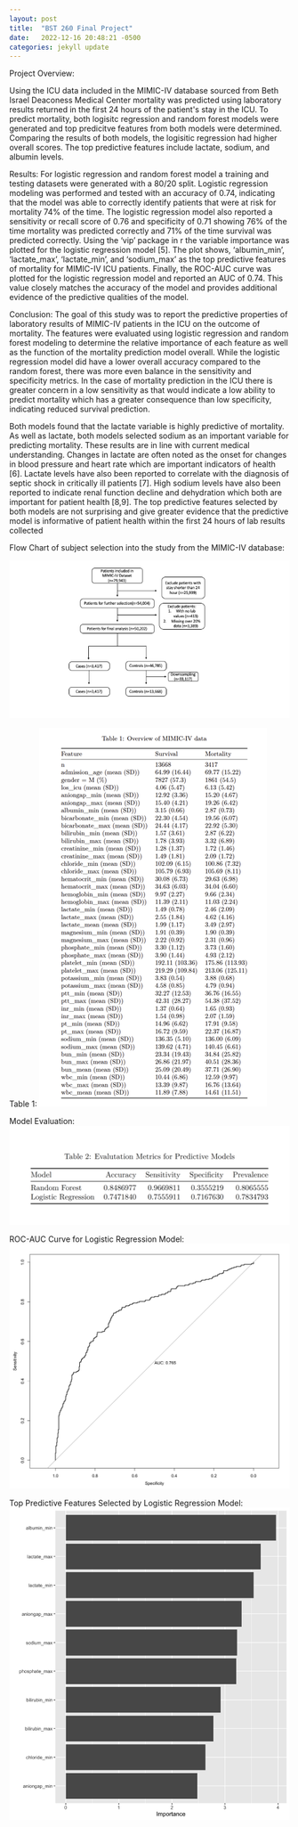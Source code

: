 ```yaml
---
layout: post
title:  "BST 260 Final Project"
date:   2022-12-16 20:48:21 -0500
categories: jekyll update
---
```


Project Overview: 

Using the ICU data included in the MIMIC-IV database sourced from Beth Israel Deaconess Medical Center mortality was predicted using laboratory results returned in the first 24 hours of the patient's stay in the ICU. 
To predict mortality, both logisitc regression and random forest models were generated and top predicitve features from both models were determined. 
Comparing the results of both models, the logisitic regression had higher overall scores. The top predictive features include lactate, sodium, and albumin levels. 

Results: 
For logistic regression and random forest model a training and testing datasets were generated with a 80/20 split. Logistic regression modeling was performed and tested with an accuracy of 0.74, indicating that the model was able to correctly identify patients that were at risk for mortality 74% of the time. The logistic regression model also reported a sensitivity or recall score of 0.76  and specificity of 0.71 showing 76% of the time mortality was predicted correctly and 71% of the time survival was predicted correctly. Using the ‘vip’ package in r the variable importance was plotted for the logistic regression model [5]. The plot shows, ‘albumin_min’, ‘lactate_max’, ‘lactate_min’, and ‘sodium_max’ as the top predictive features of mortality for MIMIC-IV ICU patients. Finally, the ROC-AUC curve was plotted for the logistic regression model and reported an AUC of 0.74. This value closely matches the accuracy of the model and provides additional evidence of the predictive qualities of the model. 

Conclusion:
The goal of this study was to report the predictive properties of laboratory results of MIMIC-IV patients in the ICU on the outcome of mortality. The features were evaluated using logistic regression and random forest modeling to determine the relative importance of each feature as well as the function of the mortality prediction model overall. While the logistic regression model did have a lower overall accuracy compared to the random forest, there was more even balance in the sensitivity and specificity metrics. In the case of mortality prediction in the ICU there is greater concern in a low sensitivity as that would indicate a low ability to predict mortality which has a greater consequence than low specificity, indicating reduced survival prediction.
 
 Both models found that the lactate variable is highly predictive of mortality. As well as lactate, both models selected sodium as an important variable for predicting mortality. These results are in line with current medical understanding. Changes in lactate are often noted as the onset for changes in blood pressure and heart rate which are important indicators of health [6]. Lactate levels have also been reported to correlate with the diagnosis of septic shock in critically ill patients [7].  High sodium levels have also been reported to indicate renal function decline and dehydration which both are important for patient health [8,9]. The top predictive features selected  by both models are not surprising and give greater evidence that the predictive model is informative of patient health within the first 24 hours of lab results collected

Flow Chart of subject selection into the study from the MIMIC-IV database:

![Flow-Chart](https://github.com/zoe-love/BST-260-Final-Project/blob/main/FlowChart.png?raw=true "Subject Selection Flow Chart")

Table 1:
![Table-One](https://github.com/zoe-love/BST-260-Final-Project/blob/main/Table%201.png?raw=true "Table One")

Model Evaluation:
![Eval-Model](https://github.com/zoe-love/BST-260-Final-Project/blob/main/Eval%20Table.png?raw=true "Eval")

ROC-AUC Curve for Logistic Regression Model:
![ROC-AUC](https://github.com/zoe-love/BST-260-Final-Project/blob/main/ROC_AUC.png?raw=true "ROC-AUC")

Top Predictive Features Selected by Logistic Regression Model:
![VIP](https://github.com/zoe-love/BST-260-Final-Project/blob/main/VIP_log.png?raw=true "VIP Log")
